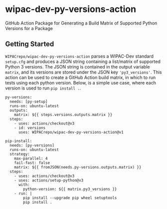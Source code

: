 # wipac-dev-py-versions-action
GitHub Action Package for Generating a Build Matrix of Supported Python Versions for a Package

## Getting Started
`WIPACrepo/wipac-dev-py-versions-action` parses a WIPAC-Dev standard `setup.cfg` and produces a JSON string containing a list/matrix of supported Python 3 versions. The JSON string is contained in the output variable `matrix`, and its versions are stored under the JSON key `'py3_versions'`. This action can be used to create a GitHub Action build matrix, in which to run tests using each python version. Below, is a simple use case, where each version is used to run `pip install .`.

```
py-versions:
  needs: [py-setup]
  runs-on: ubuntu-latest
  outputs:
    matrix: ${{ steps.versions.outputs.matrix }}
  steps:
    - uses: actions/checkout@v3
    - id: versions
      uses: WIPACrepo/wipac-dev-py-versions-action@v1

pip-install:
  needs: [py-versions]
  runs-on: ubuntu-latest
  strategy:
    max-parallel: 4
    fail-fast: false
    matrix: ${{ fromJSON(needs.py-versions.outputs.matrix) }}
  steps:
    - uses: actions/checkout@v3
    - uses: actions/setup-python@v3
      with:
        python-version: ${{ matrix.py3_versions }}
    - run: |
        pip install --upgrade pip wheel setuptools
        pip install .
```
